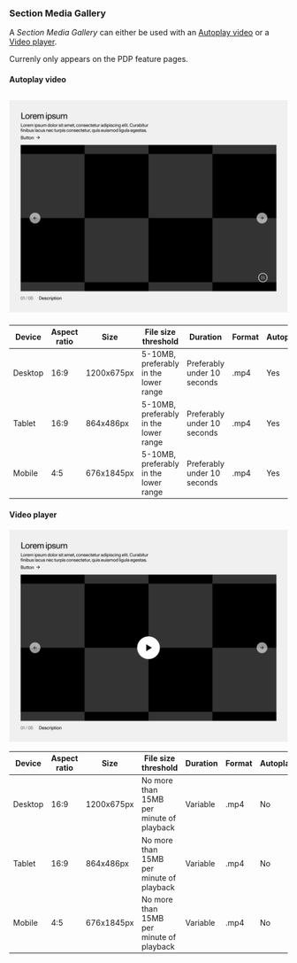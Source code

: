 ### Section Media Gallery

A *Section Media Gallery* can either be used with an [Autoplay video](#autoplay-video) or a [Video player](#video-player).

Currenly only appears on the PDP feature pages.

#### Autoplay video

![Section Media Gallery - Autoplay video](section-media-gallery-autoplay.jpg)
---
<!--
SectionMediaGallery
Storybook: http://localhost:6006/?path=/story/organisms-sectionmediagallery--default-story
-->

| Device  | Aspect ratio | Size        | File size threshold                   | Duration                    | Format | Autoplay | Audio | Preset        |
| ------- | ------------ | ----------- | ------------------------------------- | --------------------------- | ------ | -------- | ----- | ------------- |
| Desktop | 16:9         | 1200x675px  | 5-10MB, preferably in the lower range | Preferably under 10 seconds | .mp4   | Yes      | No    | [Download](#) |
| Tablet  | 16:9         | 864x486px   | 5-10MB, preferably in the lower range | Preferably under 10 seconds | .mp4   | Yes      | No    | [Download](#) |
| Mobile  | 4:5          | 676x1845px  | 5-10MB, preferably in the lower range | Preferably under 10 seconds | .mp4   | Yes      | No    | [Download](#) |

#### Video player

![Section Media Gallery - Video player](section-media-gallery-video-player.jpg)

| Device  | Aspect ratio | Size        | File size threshold                      | Duration | Format | Autoplay | Audio    | Preset        |
| ------- | ------------ | ----------- | ---------------------------------------- | -------- | ------ | -------- | -------- | ------------- |
| Desktop | 16:9         | 1200x675px  | No more than 15MB per minute of playback | Variable | .mp4   | No       | Optional | [Download](#) |
| Tablet  | 16:9         | 864x486px   | No more than 15MB per minute of playback | Variable | .mp4   | No       | Optional | [Download](#) |
| Mobile  | 4:5          | 676x1845px  | No more than 15MB per minute of playback | Variable | .mp4   | No       | Optional | [Download](#) |
